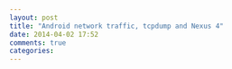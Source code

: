 ```yaml
---
layout: post
title: "Android network traffic, tcpdump and Nexus 4"
date: 2014-04-02 17:52
comments: true
categories: 
---
```


